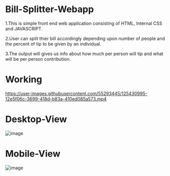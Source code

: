 # Bill-Splitter-Webapp

1.This is simple front end web application consisting of HTML, Internal CSS and JAVASCRIPT.

2.User can split thier bill accordingly depending upon number of people and the percent of tip to be given by an individual.

3.The output will gives us info about how much per person will tip and what will be per person contribution.

# Working

https://user-images.githubusercontent.com/55293445/125430995-12e5f06c-3699-418d-b83a-410ed085a573.mp4



# Desktop-View
![image](https://user-images.githubusercontent.com/55293445/125428071-0aa9f8fc-e777-4b01-86bf-fbd64924bb3d.png)

# Mobile-View
![image](https://user-images.githubusercontent.com/55293445/125428498-bc91c670-a278-4aaa-b6e2-fb26d8307d41.png)
